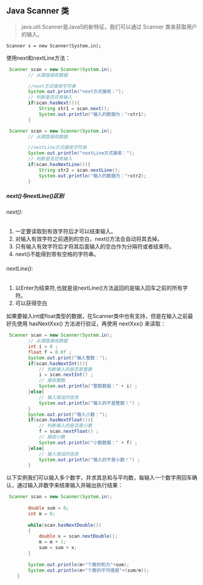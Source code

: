 ## Java Scanner 类

> java.util.Scanner是Java5的新特征，我们可以通过 Scanner 类来获取用户的输入。

` Scanner s = new Scanner(System.in); `

使用next和nextLine方法：
```java
 Scanner scan = new Scanner(System.in); 
		// 从键盘接收数据  

		//next方式接收字符串
        System.out.println("next方式接收：");
        // 判断是否还有输入
        if(scan.hasNext()){   
        	String str1 = scan.next();
        	System.out.println("输入的数据为："+str1);  
        }  
```
```java
 Scanner scan = new Scanner(System.in); 
		// 从键盘接收数据  

		//nextLine方式接收字符串
        System.out.println("nextLine方式接收：");
        // 判断是否还有输入
        if(scan.hasNextLine()){   
        	String str2 = scan.nextLine();
        	System.out.println("输入的数据为："+str2);  
        }
```

##### next()与nextLine()区别
###### next():
1. 一定要读取到有效字符后才可以结束输入。
2. 对输入有效字符之前遇到的空白，next()方法会自动将其去掉。
3. 只有输入有效字符后才将其后面输入的空白作为分隔符或者结束符。
4. next()不能得到带有空格的字符串。
###### nextLine():
1. 以Enter为结束符,也就是说nextLine()方法返回的是输入回车之前的所有字符。
2. 可以获得空白

如果要输入int或float类型的数据，在Scanner类中也有支持，但是在输入之前最好先使用 hasNextXxx() 方法进行验证，再使用 nextXxx() 来读取：
```java
 Scanner scan = new Scanner(System.in);  
		// 从键盘接收数据  
        int i = 0 ;  
        float f = 0.0f ;  
        System.out.print("输入整数：");  
        if(scan.hasNextInt()){                 
			// 判断输入的是否是整数  
            i = scan.nextInt() ;                
			// 接收整数  
            System.out.println("整数数据：" + i) ;  
        }else{                                 
			// 输入错误的信息  
            System.out.println("输入的不是整数！") ;  
        }  
        System.out.print("输入小数：");  
        if(scan.hasNextFloat()){              
			// 判断输入的是否是小数  
            f = scan.nextFloat() ;             
			// 接收小数  
            System.out.println("小数数据：" + f) ;  
        }else{                                
			// 输入错误的信息  
            System.out.println("输入的不是小数！") ;  
        }  
```

以下实例我们可以输入多个数字，并求其总和与平均数，每输入一个数字用回车确认，通过输入非数字来结束输入并输出执行结果：
```java
 Scanner scan = new Scanner(System.in);  
  
        double sum = 0;  
        int m = 0;  
  
        while(scan.hasNextDouble())  
        {  
            double x = scan.nextDouble();  
            m = m + 1;  
            sum = sum + x;  
        }  
  
        System.out.println(m+"个数的和为"+sum);  
        System.out.println(m+"个数的平均值是"+(sum/m));  
    }  
```
